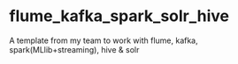 # flume_kafka_spark_solr_hive
A template from my team to work with flume, kafka, spark(MLlib+streaming), hive &amp; solr

